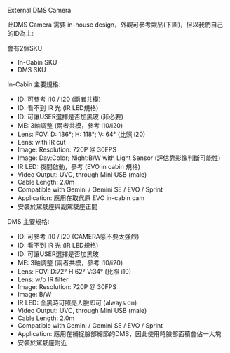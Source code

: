 
External DMS Camera


此DMS Camera 需要 in-house design，外觀可參考競品(下圖)，但以我們自己的ID為主:

會有2個SKU
- In-Cabin SKU
- DMS SKU


In-Cabin 主要規格: 
- ID: 可參考 i10 / i20 (兩者共模)
- ID: 看不到 IR 光 (IR LED規格)
- ID: 可讓USER選擇是否加黑玻 (非必要)
- ME: 3軸調整 (兩者共模，參考 i10/i20)
- Lens: FOV: D: 136°; H: 118°; V: 64° (比照 i20)
- Lens: with IR cut 
- Image: Resolution: 720P @ 30FPS
- Image: Day:Color; Night:B/W with Light Sensor (評估靠影像判斷可能性)
- IR LED: 夜間啟動，參考 (EVO in cabin 規格)
- Video Output: UVC, through Mini USB (male)
- Cable Length: 2.0m
- Compatible with Gemini / Gemini SE / EVO / Sprint
- Application: 應用在取代原 EVO in-cabin cam
- 安裝於駕駛座與副駕駛座正間
 
DMS 主要規格: 
- ID: 可參考 i10 / i20 (CAMERA感不要太強烈)
- ID: 看不到 IR 光 (IR LED規格)
- ID: 可讓USER選擇是否加黑玻
- ME: 3軸調整 (兩者共模，參考 i10/i20)
- Lens: FOV: D:72° H:62° V:34° (比照 i10)
- Lens: w/o IR filter
- Image: Resolution: 720P @ 30FPS
- Image: B/W
- IR LED: 全黑時可照亮人臉即可 (always on)
- Video Output: UVC, through Mini USB (male)
- Cable Length: 2.0m
- Compatible with Gemini / Gemini SE / EVO / Sprint
- Application: 應用在補捉臉部細節的DMS，因此使用時臉部面積會佔一大塊
- 安裝於駕駛座附近
 